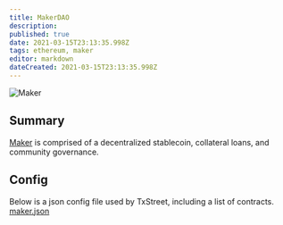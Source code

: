 ```yaml
---
title: MakerDAO
description: 
published: true
date: 2021-03-15T23:13:35.998Z
tags: ethereum, maker
editor: markdown
dateCreated: 2021-03-15T23:13:35.998Z
---
```


![Maker](https://txstreet.com/static/img/singles/house_logos/maker.png)

## Summary

<a href="https://makerdao.com/" target="_blank">Maker</a> is comprised of a decentralized stablecoin, collateral loans, and community governance.

## Config

Below is a json config file used by TxStreet, including a list of contracts.
[maker.json](/ethereum/houses/maker.json)